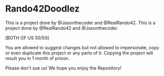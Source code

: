 # Rando42Doodlez
This is a project done by @Jasonthecoder and @RealRando42.
This is a project done by @RealRando42 and @Jasonthecoder.  

[BOTH OF US 50/50]

You are allowed to suggest changes but not allowed to impersonate, copy or even duplicate this project or any parts of it. Copying the project will result you in 1 month of prison.

Please don't sue us!
We hope you enjoy the Repository!

